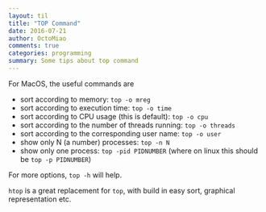 ```yaml
---
layout: til
title: "TOP Command"
date: 2016-07-21
author: OctoMiao
comments: true
categories: programming
summary: Some tips about top command
---
```




For MacOS, the useful commands are

* sort according to memory: `top -o mreg`
* sort according to execution time: `top -o time`
* sort according to CPU usage (this is default): `top -o cpu`
* sort according to the number of threads running: `top -o threads`
* sort according to the corresponding user name: `top -o user`
* show only N (a number) processes: `top -n N`
* show only one process: `top -pid PIDNUMBER` (where on linux this should be `top -p PIDNUMBER`)

For more options, `top -h` will help.

`htop` is a great replacement for `top`, with build in easy sort, graphical representation etc.
